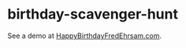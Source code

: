 # birthday-scavenger-hunt

See a demo at [HappyBirthdayFredEhrsam.com](https://acoravos.github.io/birthday-scavenger-hunt/).
